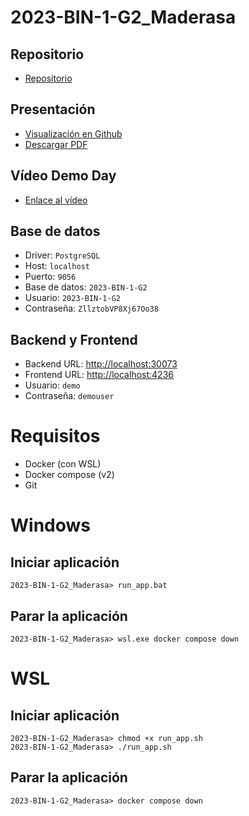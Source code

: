 # 2023-BIN-1-G2_Maderasa
## Repositorio
* [Repositorio]( https://github.com/CampusDual/2023-BIN-1-G2_Maderasa )
## Presentación
* [Visualización en Github]( https://github.com/CampusDual/2023-BIN-1-G2_Maderasa/blob/main/presentacion/presentation_maderasa.pdf )
* [Descargar PDF]( https://raw.github.com/CampusDual/2023-BIN-1-G2_Maderasa/main/presentacion/presentation_maderasa.pdf )
## Vídeo Demo Day
* [Enlace al vídeo](https://campusdual-my.sharepoint.com/:v:/p/info/EX8HhrswGx1Bv5VnJwDTjjABp3QbiP3MxDSoYfUMrqAq9g?e=YpbDvD&nav=eyJyZWZlcnJhbEluZm8iOnsicmVmZXJyYWxBcHAiOiJTdHJlYW1XZWJBcHAiLCJyZWZlcnJhbFZpZXciOiJTaGFyZURpYWxvZy1MaW5rIiwicmVmZXJyYWxBcHBQbGF0Zm9ybSI6IldlYiIsInJlZmVycmFsTW9kZSI6InZpZXcifX0%3D)
## Base de datos
* Driver: `PostgreSQL`
* Host: `localhost`
* Puerto: `9056`
* Base de datos: `2023-BIN-1-G2`
* Usuario: `2023-BIN-1-G2`
* Contraseña: `ZllztobVP8Xj67Oo38`
## Backend y Frontend
* Backend URL: [http://localhost:30073](http://localhost:30073)
* Frontend URL: [http://localhost:4236](http://localhost:4236)
* Usuario: `demo`
* Contraseña: `demouser`

# Requisitos
* Docker (con WSL)
* Docker compose (v2)
* Git

# Windows
## Iniciar aplicación
```
2023-BIN-1-G2_Maderasa> run_app.bat
```
## Parar la aplicación
```
2023-BIN-1-G2_Maderasa> wsl.exe docker compose down
```

# WSL
## Iniciar aplicación
```
2023-BIN-1-G2_Maderasa> chmod +x run_app.sh
2023-BIN-1-G2_Maderasa> ./run_app.sh
```
## Parar la aplicación
```
2023-BIN-1-G2_Maderasa> docker compose down
```

